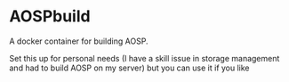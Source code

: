 # AOSPbuild

A docker container for building AOSP.

Set this up for personal needs (I have a skill issue in storage management and had to build AOSP on my server) but you can use it if you like